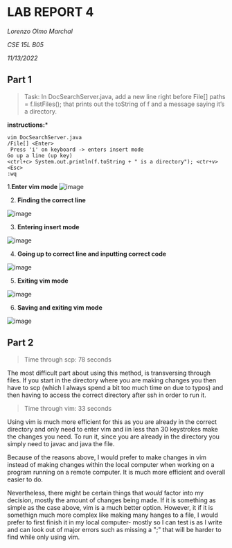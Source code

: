 LAB REPORT 4
===========
*Lorenzo Olmo Marchal*

*CSE 15L B05*

*11/13/2022*

Part 1
------

>Task: In DocSearchServer.java, add a new line right before File[] paths = f.listFiles(); that prints out the toString of f and a message saying it’s a directory.

**instructions:***
```
vim DocSearchServer.java
/File[] <Enter>
 Press 'i' on keyboard -> enters insert mode
Go up a line (up key)
<ctrl+c> System.out.println(f.toString + " is a directory"); <ctr+v>
<Esc>
:wq

```
1.**Enter vim mode**
 ![image](https://user-images.githubusercontent.com/114376800/201567862-c8a082a9-5d05-43e4-98ab-37372a4b9703.png)

2. **Finding the correct line**

![image](https://user-images.githubusercontent.com/114376800/201567999-f28c42ca-21ee-4d59-8fa9-31818be4ef5e.png)

3. **Entering insert mode**

![image](https://user-images.githubusercontent.com/114376800/201568059-4f66626a-af72-4c1e-a56e-413c054591e3.png)

4. **Going up to correct line and inputting correct code**

![image](https://user-images.githubusercontent.com/114376800/201568263-78ad9151-f733-4646-af5e-0cd31cbcaef8.png)

5. **Exiting vim mode**

![image](https://user-images.githubusercontent.com/114376800/201568286-9c953324-0935-4167-97e2-1f1876b0a3d8.png)

6. **Saving and exiting vim mode**

![image](https://user-images.githubusercontent.com/114376800/201568356-1661e999-fcc1-4860-966b-2bff2c3ec34f.png)


Part 2
-------

>Time through scp: 78 seconds

The most difficult part about using this method, is transversing through files. If you start in the directory where you are making changes you then have to scp (which I always spend a bit too much time on due to typos) and then  having to access the correct directory after ssh in order to run it. 

>Time through vim: 33 seconds

Using vim is much more efficient for this as you are already in the correct directory and only need to enter vim and iin less than 30 keystrokes make the changes you need. To run it, since you are already in the directory you simply need to javac and java the file.

Because of the reasons above, I would prefer to make changes in vim instead of making changes within the local computer when working on a program running on a remote computer. It is much more efficient and overall easier to do. 

Nevertheless, there might be certain things that *would* factor into my decision, mostly the amount of changes being made. If it is something as simple as the case above, vim is a much better option. However, it if it is somethign much more complex like making many hanges to a file, I would prefer to first finish it in my local computer- mostly so I can test is as I write and can look out of major errors such as missing a ";" that will be harder to find while only using vim. 
